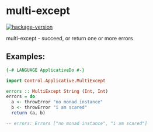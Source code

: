# multi-except

[![hackage-version](https://img.shields.io/hackage/v/multi-except?color=purple)](https://hackage.haskell.org/package/multi-except-0.1.1.0)

multi-except - succeed, or return one or more errors

## Examples:

```haskell
{-# LANGUAGE ApplicativeDo #-}

import Control.Applicative.MultiExcept

errors :: MultiExcept String (Int, Int)
errors = do
  a <- throwError "no monad instance"
  b <- throwError "i am scared"
  return (a, b)

-- errors: Errors ["no monad instance", "i am scared"]
```
